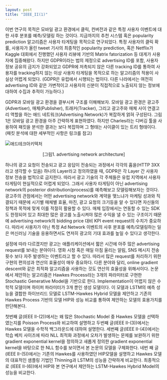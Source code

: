 ```yaml
---
layout: post
title: "IEEE_II(1)"
---
```


 

 이번 연구의 목적은 모바일 광고 환경에서 클릭, 컨버전과 같은 특정 사용자 이벤트에 대한 사후 분포를 예측/모델링 하는 것이다. 지금까지의 추천 시스템 혹은 popularity prediction 알고리즘은 사용자 타게팅을 목적으로 연구되었다. 특정 사용자의 클릭 확률, 사용자가 올린 tweet 기사의 최종적인 popularity prediction, 혹은 Netflix가 Kaggle 대회에서 진행했던 사용자 리뷰에 기반의 Matrix fatorization 등 대게가 사용자에 집중해왔다. 하지만 GDPR이라는 법의 제정으로 advertising ID를 포함, 사용자 정보 공유의 금지가 강화되었고 GDPR에 저촉되지 않은 다른 tracking ID를 통하여 사용자를 tracking하지 않는 이상 사용자 타게팅을 목적으로 하는 알고리즘의 적용이 사실상 어렵게 되었다. (GDPR은 유럽에서 시행되는 법이다. 다른 나라에서는 여전히 advertising ID와 같은 가변적이고 사용자의 신분이 직접적으로 노출되지 않는 정보에 대하여 수집과 추적이 가능하다.) 

 GDPR과 모바일 광고 환경을 결부시켜 구조를 이해해보자. 모바일 광고 환경은 광고주(Advertiser),  매체(Publisher), 트래커(Tracker), 그리고 광고주와 매체 사이 연결고리 역할을 하는 애드 네트워크(Advertising Network)가 복잡하게 얽혀 구성된다. 그림1은 모바일 광고 환경을 아주 간략하게 표현하였다. 하지만 Charles라는 디버깅 툴을 사용하여 패킷을 분석한 결과는 보다 복잡하며 그 형태는 사이클이 있는 트리 형태이다. (패킷 분석에 대한 세부적인 사항은 링크를 참고)

![애드테크아키텍처](/Users/sangwonhwang/Desktop/2019_IEEE_I_I/애드테크아키텍처.jpg)

<center>[그림1.  advertising network architecture]</center>

 하나의 광고 요청이 전송되고 광고 응답이 전송되는 과정에서 각각의 홉을(HTTP 3XX라고 생각할 수 있음) 하나의 Layer라고 정의하였을 때, GDPR은 각 Layer 간 사용자 정보 전송을 법적으로 금지한다. 따라서 광고 기술의 각 주체들은 유럽 지역에서 사용자 타게팅이 현실적으로 어렵게 되었다. 그래서 사용자 타게팅이 아닌 advertising network의 posterior distribution(process)를 예측해보고 모델링해보자는 것이다. 광고주의 관점에서는 어떤 advertising network와 계약을 맺느냐가 마케팅 성과와 직결되기 때문에 시기별 매체별 효율, 마진, 광고 요청의 크기등을 알 수 있다면 자신들의 정책과 목적에 맞게 이를 적절히 활용할 수 있다. 매체 입장에서는 연동할 수 있는 SDK도 한정되어 있고 최대한 많은 광고를 노출시켜야 많은 수익을 낼 수 있는 구조이기 때문에 advertising network의 bidding price 대비 KPI event request의 수치가 중요하다. 따라서 사용자가 아닌 특정 Ad Network 이벤트의 사후 분포를 예측/모델링하는 일은 머신러닝 기술을 응용하면서도 연저히 광고의 기대 효과를 높일 수 있다고 생각한다. 

 설정에 따라 다르겠지만 광고는 애플리케이션에서 짧은 시간에 아주 많은 advertising request를 보내는 분야이다. 영화 시청 혹은 매일 아침 울리는 알림, SNS 메시지 전송 횟수 보다 자주 발생하는 이벤트라고 할 수 있다. 따라서 많은 request를 처리하기 위한 구현의 편의성과 연산의 효율성이 매우 중요하다. 다른 분야와 달리, online gradient descent와 같은 최적화 알고리즘을 사용하는 것도 연산의 효율성을 위해서이다. 논문에서 제안하는 알고리즘은 Hawkes Process라는 3개의 파라미터로 구현한 Stochastic Generative Model을 기반으로 한다. Implementation이 어렵지 않은 수학적 모델이며  하이퍼 파라미터가 3개 뿐인 생성 모델이다. 이 모델과 LSTM의 예측 성능을 결합한 하이브리드 모델로 LSTM-Hawkes Hybrid 모델을 제안하고 기존의 Hawkes Process 기반의 모델 HIP와 성능 비교를 통하여 제안하는 모델의 효용가치를 판단해본다.

 첫번째 글(IEEE II-(2))에서는 왜 많은 Stochastic Model 중 Hawkes 모델을 선택하였는지를 Poisson Process와 비교하여 설명하고 두번째 글(IEEE II-(3))에서는 Hawkes 모델을 수학적 백그라운드에 대하여 설명한다. 세번째 글(IEEE II-(4))에서는 학습 베치 사이즈에 따라 NLL 최적화 과정에서 오차가 발생하는 문제를 보완하기 위한 gradient exponential kernel을 정의하고 새롭게 정의한 gradient exponential kernel을 바탕으로 한 NLL 함수를 보이면서 본 논문의 모델을 구체화한다. 네번 째 글(IEEE II-(5))에서는 기존의 Hawkes를 사용하였던 HIP모델을 설명하고 Hawkes 모델의 대표적인 샘플링 기법인 Thinning과 LSTM의 성능을 간략하게 비교한다. 최종적으로 (IEEE II-(6))에서 HIP와 본 연구에서 제안하는 LSTM-Hawkes Hybrid Model의 성능을 비교한다.
